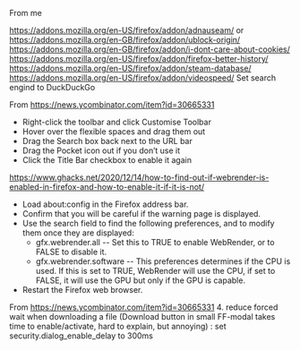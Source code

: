 
From me

https://addons.mozilla.org/en-US/firefox/addon/adnauseam/ or https://addons.mozilla.org/en-GB/firefox/addon/ublock-origin/
https://addons.mozilla.org/en-GB/firefox/addon/i-dont-care-about-cookies/
https://addons.mozilla.org/en-US/firefox/addon/firefox-better-history/
https://addons.mozilla.org/en-US/firefox/addon/steam-database/
https://addons.mozilla.org/en-US/firefox/addon/videospeed/
Set search engind to DuckDuckGo

From https://news.ycombinator.com/item?id=30665331
 * Right-click the toolbar and click Customise Toolbar
 * Hover over the flexible spaces and drag them out
 * Drag the Search box back next to the URL bar
 * Drag the Pocket icon out if you don’t use it
 * Click the Title Bar checkbox to enable it again




https://www.ghacks.net/2020/12/14/how-to-find-out-if-webrender-is-enabled-in-firefox-and-how-to-enable-it-if-it-is-not/
 * Load about:config in the Firefox address bar.
 * Confirm that you will be careful if the warning page is displayed.
 * Use the search field to find the following preferences, and to modify them once they are displayed:
     * gfx.webrender.all -- Set this to TRUE to enable WebRender, or to FALSE to disable it.
     * gfx.webrender.software -- This preferences determines if the CPU is used. If this is set to TRUE, WebRender will use the CPU, if set to FALSE, it will use the GPU but only if the GPU is capable.
 * Restart the Firefox web browser.

From https://news.ycombinator.com/item?id=30665331
4. reduce forced wait when downloading a file (Download button in small FF-modal takes time to enable/activate, hard to explain, but annoying) : set security.dialog_enable_delay to 300ms 